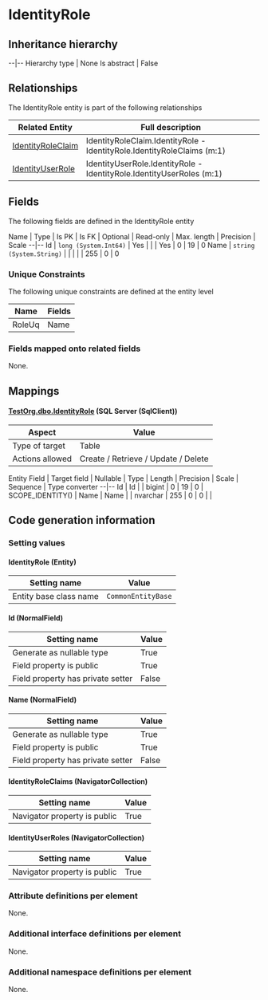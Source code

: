 ﻿IdentityRole
================

## Inheritance hierarchy

--|--
Hierarchy type | None
Is abstract | False

## Relationships

The IdentityRole entity is part of the following relationships 

Related Entity | Full description 
--|--
[IdentityRoleClaim](../../_DefaultGroup/Entities/IdentityRoleClaim.htm) | IdentityRoleClaim.IdentityRole - IdentityRole.IdentityRoleClaims (m:1) 
[IdentityUserRole](../../_DefaultGroup/Entities/IdentityUserRole.htm) | IdentityUserRole.IdentityRole - IdentityRole.IdentityUserRoles (m:1) 

## Fields

The following fields are defined in the IdentityRole entity 

Name | Type | Is PK | Is FK | Optional | Read-only | Max. length | Precision | Scale
--|--
Id | `long (System.Int64)` |  Yes |  |  | Yes | 0 | 19 | 0
Name | `string (System.String)` |   |  |  |  | 255 | 0 | 0

### Unique Constraints

The following unique constraints are defined at the entity level

Name | Fields 
--|--
RoleUq | Name

### Fields mapped onto related fields
None.

## Mappings

#### [TestOrg.dbo.IdentityRole](../../../SQL_Server_SqlClient/TestOrg/dbo/IdentityRole.htm) (SQL Server (SqlClient))

Aspect | Value
--|--
Type of target | Table
Actions allowed | Create / Retrieve / Update / Delete

Entity Field | Target field | Nullable | Type | Length | Precision | Scale | Sequence | Type converter
--|--
Id | Id |  | bigint | 0 | 19 | 0 | SCOPE_IDENTITY() | 
Name | Name |  | nvarchar | 255 | 0 | 0 |  | 

## Code generation information

### Setting values
#### IdentityRole (Entity)
Setting name | Value
--|--
Entity base class name | `CommonEntityBase`

#### Id (NormalField)
Setting name | Value
--|--
Generate as nullable type | True
Field property is public | True
Field property has private setter | False

#### Name (NormalField)
Setting name | Value
--|--
Generate as nullable type | True
Field property is public | True
Field property has private setter | False

#### IdentityRoleClaims (NavigatorCollection)
Setting name | Value
--|--
Navigator property is public | True

#### IdentityUserRoles (NavigatorCollection)
Setting name | Value
--|--
Navigator property is public | True

### Attribute definitions per element

None.

### Additional interface definitions per element

None.

### Additional namespace definitions per element

None.

